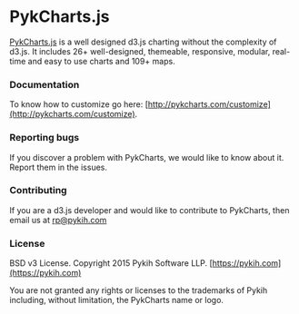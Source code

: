 # PykCharts.js

[PykCharts.js](http://pykcharts.com) is a well designed d3.js charting without the complexity of d3.js. It includes 26+ well-designed, themeable, responsive, modular, real-time and easy to use charts and 109+ maps.

### Documentation

To know how to customize go here: [http://pykcharts.com/customize](http://pykcharts.com/customize).

### Reporting bugs

If you discover a problem with PykCharts, we would like to know about it. Report them in the issues.

### Contributing

If you are a d3.js developer and would like to contribute to PykCharts, then email us at rp@pykih.com

### License

BSD v3 License. Copyright 2015 Pykih Software LLP. [https://pykih.com](https://pykih.com)

You are not granted any rights or licenses to the trademarks of Pykih including, without limitation, the PykCharts name or logo.
